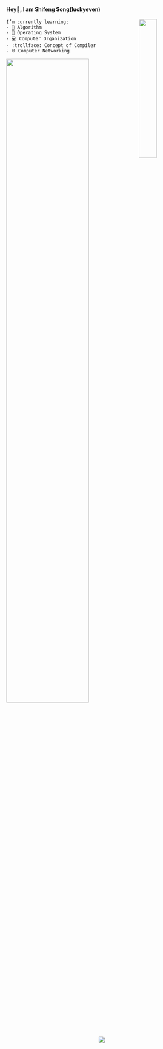 #### Hey👋, I am Shifeng Song(luckyeven)


 <div >
 <!-- 贪吃蛇代码贡献图 -->

<!-- Current learning & statics -->
<img align="right" align="top"  src="https://github-readme-stats.vercel.app/api/top-langs/?username=luckyeven" width="30.55%" height="30.55%" />

```
I’m currently learning:
- 🧮 Algorithm
- 🐧 Operating System
- 💻 Computer Organization
- :trollface: Concept of Compiler
- 🌐 Computer Networking
```
<div align="top" ><img src="https://cdn.jsdelivr.net/gh/luckyeven/luckyeven/contribution-snake/github-contribution-grid-snake.svg" width="65.84%" height="65.84%"/></div>    
 
</div>







<!-- Vistor -->
<div align="center"> <img src="https://visitor-badge.glitch.me/badge?page_id=luckyeven"  /> </div>
<!--


**luckyeven/luckyeven** is a ✨ _special_ ✨ repository because its `README.md` (this file) appears on your GitHub profile.

Here are some ideas to get you started:

- 🔭 I’m currently working on ...
- 🌱 I’m currently learning Algrothem,Operating System,Computer Organization, Concept of Compuiler, and Computer Networking.
- 👯 I’m looking to collaborate on ...
- 🤔 I’m looking for help with ...
- 💬 Ask me about ...
- 📫 How to reach me: ...
- 😄 Pronouns: ...
- ⚡ Fun fact: ...
-->
